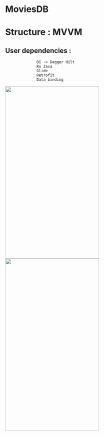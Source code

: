 # MoviesDB

# Structure : MVVM 

## User dependencies : 
                  DI -> Dagger Hilt
                  Rx Java 
                  Glide 
                  Retrofit 
                  Data binding
                  
<img src="https://user-images.githubusercontent.com/25991597/206139883-2b4a7d86-27c3-411c-bc41-a42e7aa18f53.jpg"  width="300" height="550"   />

<img src="https://user-images.githubusercontent.com/25991597/206139887-894a483a-cd31-42db-a9a7-ecc1d558284c.jpg"  width="300" height="550"   />

